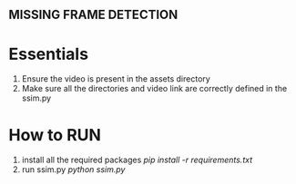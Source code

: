 <h2>MISSING FRAME DETECTION</h2>

# Essentials
1) Ensure the video is present in the assets directory
2) Make sure all the directories and video link are correctly defined in the ssim.py

# How to RUN
1) install all the required packages
    <i>pip install -r requirements.txt </i>
2) run ssim.py
    <i> python ssim.py </i>
